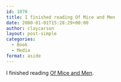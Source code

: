 ```yaml
---
id: 1076
title: I finished reading Of Mice and Men
date: 2000-01-01T15:28:29+00:00
author: claycarson
layout: post-simple
categories: 
  - Book
  - Media
format: aside
---
```

I finished reading [Of Mice and Men](http://amazon.com/exec/obidos/ASIN/0142000671/claycarson0c-20).<!--more-->
